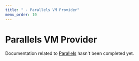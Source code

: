 ```yaml
---
title: " - Parallels VM Provider"
menu_order: 10
---
```

# Parallels VM Provider

Documentation related to [Parallels](/docs/parallels) hasn't been completed yet.

